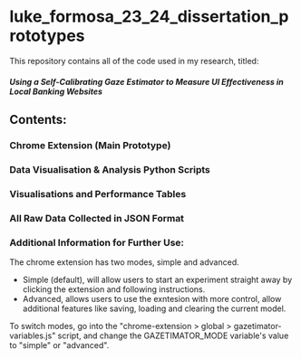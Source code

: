 # luke_formosa_23_24_dissertation_prototypes
 This repository contains all of the code used in my research, titled:
 ##### Using a Self-Calibrating Gaze Estimator to Measure UI Effectiveness in Local Banking Websites

## Contents:
### Chrome Extension (Main Prototype)
### Data Visualisation & Analysis Python Scripts
### Visualisations and Performance Tables
### All Raw Data Collected in JSON Format

### Additional Information for Further Use:
The chrome extension has two modes, simple and advanced.

 - Simple (default), will allow users to start an experiment straight away by clicking the extension and following instructions.
 - Advanced, allows users to use the exntesion with more control, allow additional features like saving, loading and clearing the current model.

To switch modes, go into the "chrome-extension > global > gazetimator-variables.js" script, and change the GAZETIMATOR_MODE variable's value to "simple" or "advanced".